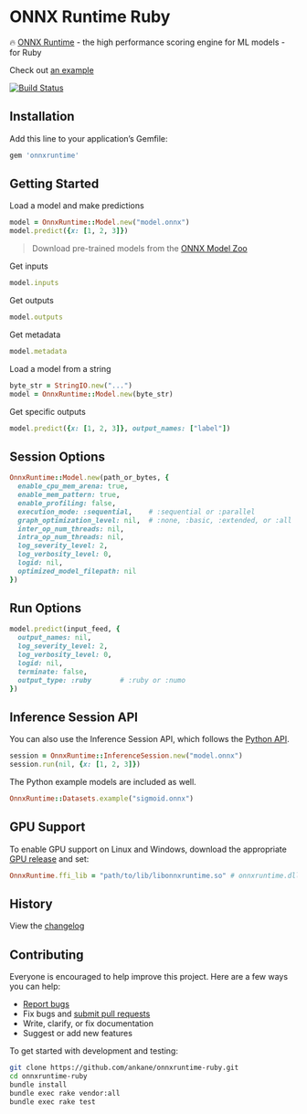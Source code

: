 # ONNX Runtime Ruby

:fire: [ONNX Runtime](https://github.com/Microsoft/onnxruntime) - the high performance scoring engine for ML models - for Ruby

Check out [an example](https://ankane.org/tensorflow-ruby)

[![Build Status](https://github.com/ankane/onnxruntime-ruby/workflows/build/badge.svg?branch=master)](https://github.com/ankane/onnxruntime-ruby/actions)

## Installation

Add this line to your application’s Gemfile:

```ruby
gem 'onnxruntime'
```

## Getting Started

Load a model and make predictions

```ruby
model = OnnxRuntime::Model.new("model.onnx")
model.predict({x: [1, 2, 3]})
```

> Download pre-trained models from the [ONNX Model Zoo](https://github.com/onnx/models)

Get inputs

```ruby
model.inputs
```

Get outputs

```ruby
model.outputs
```

Get metadata

```ruby
model.metadata
```

Load a model from a string

```ruby
byte_str = StringIO.new("...")
model = OnnxRuntime::Model.new(byte_str)
```

Get specific outputs

```ruby
model.predict({x: [1, 2, 3]}, output_names: ["label"])
```

## Session Options

```ruby
OnnxRuntime::Model.new(path_or_bytes, {
  enable_cpu_mem_arena: true,
  enable_mem_pattern: true,
  enable_profiling: false,
  execution_mode: :sequential,    # :sequential or :parallel
  graph_optimization_level: nil,  # :none, :basic, :extended, or :all
  inter_op_num_threads: nil,
  intra_op_num_threads: nil,
  log_severity_level: 2,
  log_verbosity_level: 0,
  logid: nil,
  optimized_model_filepath: nil
})
```

## Run Options

```ruby
model.predict(input_feed, {
  output_names: nil,
  log_severity_level: 2,
  log_verbosity_level: 0,
  logid: nil,
  terminate: false,
  output_type: :ruby       # :ruby or :numo
})
```

## Inference Session API

You can also use the Inference Session API, which follows the [Python API](https://microsoft.github.io/onnxruntime/python/api_summary.html).

```ruby
session = OnnxRuntime::InferenceSession.new("model.onnx")
session.run(nil, {x: [1, 2, 3]})
```

The Python example models are included as well.

```ruby
OnnxRuntime::Datasets.example("sigmoid.onnx")
```

## GPU Support

To enable GPU support on Linux and Windows, download the appropriate [GPU release](https://github.com/microsoft/onnxruntime/releases) and set:

```ruby
OnnxRuntime.ffi_lib = "path/to/lib/libonnxruntime.so" # onnxruntime.dll for Windows
```

## History

View the [changelog](https://github.com/ankane/onnxruntime-ruby/blob/master/CHANGELOG.md)

## Contributing

Everyone is encouraged to help improve this project. Here are a few ways you can help:

- [Report bugs](https://github.com/ankane/onnxruntime-ruby/issues)
- Fix bugs and [submit pull requests](https://github.com/ankane/onnxruntime-ruby/pulls)
- Write, clarify, or fix documentation
- Suggest or add new features

To get started with development and testing:

```sh
git clone https://github.com/ankane/onnxruntime-ruby.git
cd onnxruntime-ruby
bundle install
bundle exec rake vendor:all
bundle exec rake test
```
